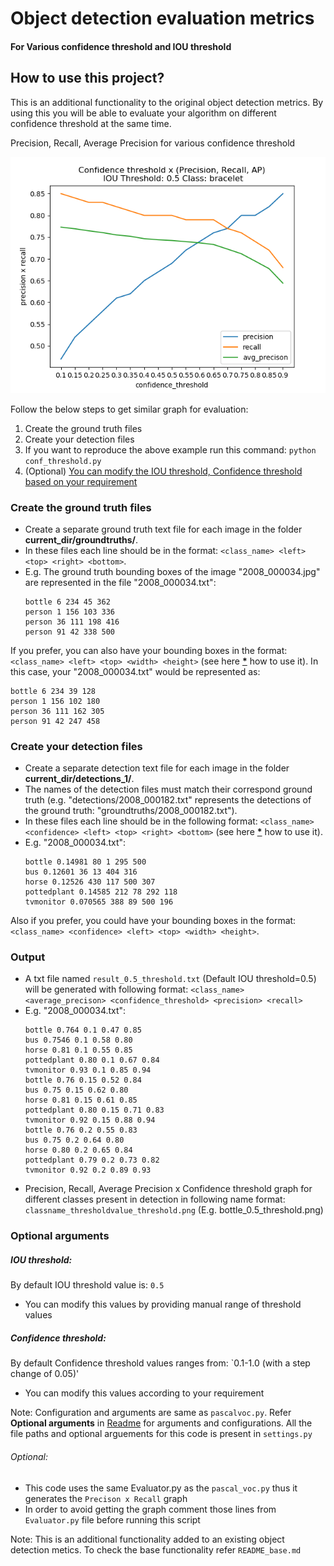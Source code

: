 # Object detection evaluation metrics 
#### For Various confidence threshold and IOU threshold

## How to use this project?

This is an additional functionality to the original object detection metrics. By using this you will be able to evaluate your algorithm on different confidence threshold at the same time.

Precision, Recall, Average Precision for various confidence threshold

<!--- Precision, Recall, Average Precision --->

![Precison, Recall image](results/bracelet_0.5_thershold.png)

Follow the below steps to get similar graph for evaluation:

1. Create the ground truth files
2. Create your detection files
3. If you want to reproduce the above example run this command: `python conf_threshold.py`
4. (Optional) [You can modify the IOU threshold, Confidence threshold based on your requirement](#optional-arguments)


### Create the ground truth files

- Create a separate ground truth text file for each image in the folder **current_dir/groundtruths/**.
- In these files each line should be in the format: `<class_name> <left> <top> <right> <bottom>`.    
- E.g. The ground truth bounding boxes of the image "2008_000034.jpg" are represented in the file "2008_000034.txt":
  ```
  bottle 6 234 45 362
  person 1 156 103 336
  person 36 111 198 416
  person 91 42 338 500
  ```
    
If you prefer, you can also have your bounding boxes in the format: `<class_name> <left> <top> <width> <height>` (see here [**\***](#asterisk) how to use it). In this case, your "2008_000034.txt" would be represented as:
  ```
  bottle 6 234 39 128
  person 1 156 102 180
  person 36 111 162 305
  person 91 42 247 458
  ```

### Create your detection files

- Create a separate detection text file for each image in the folder **current_dir/detections_1/**.
- The names of the detection files must match their correspond ground truth (e.g. "detections/2008_000182.txt" represents the detections of the ground truth: "groundtruths/2008_000182.txt").
- In these files each line should be in the following format: `<class_name> <confidence> <left> <top> <right> <bottom>` (see here [**\***](#asterisk) how to use it).
- E.g. "2008_000034.txt":
    ```
    bottle 0.14981 80 1 295 500
    bus 0.12601 36 13 404 316  
    horse 0.12526 430 117 500 307  
    pottedplant 0.14585 212 78 292 118  
    tvmonitor 0.070565 388 89 500 196
    ```

Also if you prefer, you could have your bounding boxes in the format: `<class_name> <confidence> <left> <top> <width> <height>`.

### Output

- A txt file named `result_0.5_threshold.txt` (Default IOU threshold=0.5) will be generated with following format: `<class_name> <average_precison> <confidence_threshold> <precision> <recall>`
- E.g. "2008_000034.txt":
    ```
    bottle 0.764 0.1 0.47 0.85
    bus 0.7546 0.1 0.58 0.80  
    horse 0.81 0.1 0.55 0.85 
    pottedplant 0.80 0.1 0.67 0.84  
    tvmonitor 0.93 0.1 0.85 0.94
    bottle 0.76 0.15 0.52 0.84
    bus 0.75 0.15 0.62 0.80
    horse 0.81 0.15 0.61 0.85
    pottedplant 0.80 0.15 0.71 0.83
    tvmonitor 0.92 0.15 0.88 0.94
    bottle 0.76 0.2 0.55 0.83 
    bus 0.75 0.2 0.64 0.80
    horse 0.80 0.2 0.65 0.84
    pottedplant 0.79 0.2 0.73 0.82
    tvmonitor 0.92 0.2 0.89 0.93
    ```
- Precision, Recall, Average Precision x Confidence threshold graph for different classes present in detection in following name format: `classname_thresholdvalue_threshold.png` (E.g. bottle_0.5_threshold.png)

<h3 id=optional-arguments> Optional arguments</h3>

##### IOU threshold:

By default IOU threshold value is: `0.5`
- You can modify this values by providing manual range of threshold values

##### Confidence threshold:

By default Confidence threshold values ranges from: `0.1-1.0 (with a step change of 0.05)'
- You can modify this values according to your requirement

Note: Configuration and arguments are same as `pascalvoc.py`. Refer **Optional arguments** in [Readme](README_pascalvoc.md) for arguments and configurations. 
All the file paths and optional arguements for this code is present in `settings.py` 

###### Optional:

- This code uses the same Evaluator.py as the `pascal_voc.py` thus it generates the `Precison x Recall` graph
- In order to avoid getting the graph comment those lines from `Evaluator.py` file before running this script

Note: This is an additional functionality added to an existing object detection metics. To check the base functionality refer `README_base.md`
